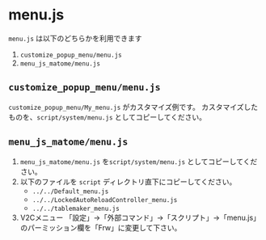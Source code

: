menu.js
===========

`menu.js` は以下のどちらかを利用できます

1. `customize_popup_menu/menu.js`
2. `menu_js_matome/menu.js`

## `customize_popup_menu/menu.js`

`customize_popup_menu/My_menu.js` がカスタマイズ例です。
カスタマイズしたものを、`script/system/menu.js` としてコピーしてください。

## `menu_js_matome/menu.js`

1. `menu_js_matome/menu.js` を`script/system/menu.js` としてコピーしてください。
2. 以下のファイルを `script` ディレクトリ直下にコピーしてください。
    * `../../Default_menu.js`
    * `../../LockedAutoReloadController_menu.js`
    * `../../tablemaker_menu.js`
3. V2Cメニュー 「設定」→「外部コマンド」→「スクリプト」→「menu.js」のパーミッション欄を「Frw」に変更して下さい。
